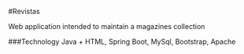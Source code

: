 #Revistas

Web application intended to maintain a magazines collection

###Technology
Java + HTML, Spring Boot, MySql, Bootstrap, Apache

